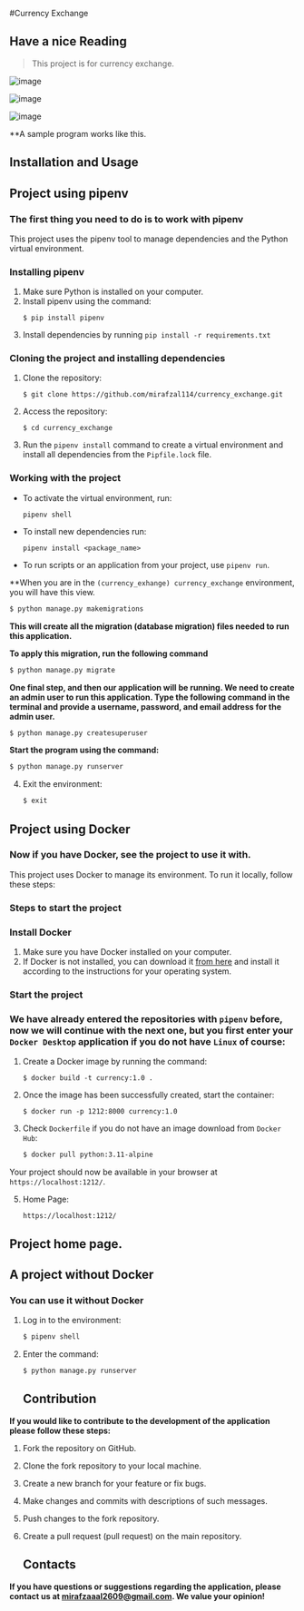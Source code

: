 #Currency Exchange
## Have a nice Reading


> This project is for currency exchange.

![image](https://github.com/mirafzal114/currency_exchange/assets/136591233/84ba68b4-5247-499e-9d58-9071b99b0c01)


![image](https://github.com/mirafzal114/currency_exchange/assets/136591233/7a96c062-2b4e-413a-bc7e-a424e6236cc1)

![image](https://github.com/mirafzal114/currency_exchange/assets/136591233/60c7e443-8a87-4f9f-b0e4-43b1017b6365)



**A sample program works like this.




## Installation and Usage

## Project using pipenv
### The first thing you need to do is to work with pipenv


This project uses the pipenv tool to manage dependencies and the Python virtual environment.


### Installing pipenv


1. Make sure Python is installed on your computer.
2. Install pipenv using the command:
    ```
    $ pip install pipenv
    ```
3. Install dependencies by running ``pip install -r requirements.txt``


### Cloning the project and installing dependencies


1. Clone the repository:
    ```
    $ git clone https://github.com/mirafzal114/currency_exchange.git
    ```
2. Access the repository:
    ```
    $ cd currency_exchange
    ```


3. Run the `pipenv install` command to create a virtual environment and install all dependencies from the `Pipfile.lock` file.


### Working with the project


- To activate the virtual environment, run:
    ```
    pipenv shell
    ```
- To install new dependencies run:
    ```
    pipenv install <package_name>
    ```
- To run scripts or an application from your project, use ``pipenv run``.




**When you are in the `(currency_exhange) currency_exchange` environment, you will have this view.


````bash
$ python manage.py makemigrations
````

**This will create all the migration (database migration) files needed to run this application.**


**To apply this migration, run the following command**
```bash
$ python manage.py migrate
```
**One final step, and then our application will be running. We need to create an admin user to run this application. Type the following command in the terminal and provide a username, password, and email address for the admin user.**
```bash
$ python manage.py createsuperuser
```
 **Start the program using the command:**
````bash
$ python manage.py runserver
````


4. Exit the environment:
    ````bash
    $ exit
    ````


## Project using Docker
### Now if you have Docker, see the project to use it with.


This project uses Docker to manage its environment. To run it locally, follow these steps:


### Steps to start the project


### Install Docker


1. Make sure you have Docker installed on your computer.
2. If Docker is not installed, you can download it [from here](https://docs.docker.com/get-docker/) and install it according to the instructions for your operating system.


### Start the project
### We have already entered the repositories with `pipenv` before, now we will continue with the next one, but you first enter your `Docker Desktop` application if you do not have `Linux` of course:
1. Create a Docker image by running the command: 
    ```
    $ docker build -t currency:1.0 .
    ```

2. Once the image has been successfully created, start the container: 
    ```
    $ docker run -p 1212:8000 currency:1.0
    ```
3. Check ``Dockerfile`` if you do not have an image download from ``Docker Hub``:
    ````bash
    $ docker pull python:3.11-alpine
    ````




Your project should now be available in your browser at `https://localhost:1212/`. 




5. Home Page:
    ```
    https://localhost:1212/
    ```
## Project home page. ##




## A project without Docker
### You can use it without Docker




1. Log in to the environment:
    ```bash
    $ pipenv shell
    ```
2. Enter the command:
    ````bash
    $ python manage.py runserver
    ````

    ## Contribution
**If you would like to contribute to the development of the application please follow these steps:**

1. Fork the repository on GitHub.
2. Clone the fork repository to your local machine.
3. Create a new branch for your feature or fix bugs.
4. Make changes and commits with descriptions of such messages.
5. Push changes to the fork repository.
6. Create a pull request (pull request) on the main repository.

   ## Contacts
**If you have questions or suggestions regarding the application, please contact us at mirafzaaal2609@gmail.com. We value your opinion!**

